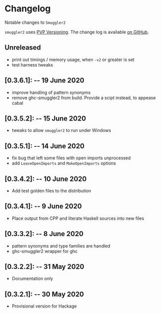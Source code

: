 # Changelog

Notable changes to `Smuggler2`

`smuggler2` uses [PVP Versioning][1].
The change log is available [on GitHub][2].

##  Unreleased
- print out timings / memory usage, when `-v2` or greater is set
- test harness tweaks

##  [0.3.6.1]: --  19 June 2020
- improve handling of pattern synonyms
- remove ghc-smuggler2 from build. Provide a scipt instead, to appease cabal

##  [0.3.5.2]: --  15 June 2020
- tweaks to allow `smuggler2` to run under Windows

##  [0.3.5.1]: --  14 June 2020
- fix bug that left some files with open imports unprocessed
- add `LeaveOpenImports` and `MakeOpenImports` options

##  [0.3.4.2]: --  10 June 2020
- Add test golden files to the distribution

##  [0.3.4.1]: --  9 June 2020
- Place output from CPP and literate Haskell sources into new files

##  [0.3.3.2]: --  8 June 2020
- pattern synonyms and type families are handled
- ghc-smuggler2 wrapper for ghc

##  [0.3.2.2]: --  31 May 2020
- Documentation only

##  [0.3.2.1]: --  30 May 2020
- Provisional version for Hackage


[1]: https://pvp.haskell.org
[2]: https://github.com/jrp2014/smuggler2/releases
